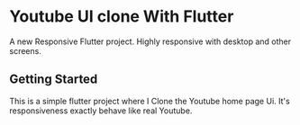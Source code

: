 # Youtube UI clone With Flutter

A new Responsive Flutter project.
Highly responsive with desktop and other screens.

## Getting Started

This is a simple flutter project where I Clone the Youtube home page Ui. It's responsiveness exactly behave like real Youtube. 

